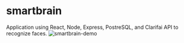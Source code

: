 # smartbrain
Application using React, Node, Express, PostreSQL, and Clarifai API to recognize faces.
![smartbrain-demo](https://user-images.githubusercontent.com/49918375/88440567-37667600-cdc3-11ea-8ba0-c02c4d02c6f6.gif)
